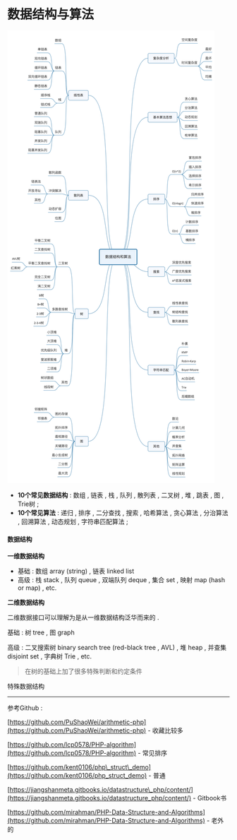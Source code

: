# 数据结构与算法

![](/assets/shujujiegouhesuanfa.png)

* **10个常见数据结构** : 数组 , 链表 , 栈 , 队列 , 散列表 , 二叉树 , 堆 , 跳表 , 图 , Trie树 ; 
* **10个常见算法** : 递归 , 排序 , 二分查找 , 搜索 , 哈希算法 , 贪心算法 , 分治算法 , 回溯算法 , 动态规划 , 字符串匹配算法 ; 

#### 数据结构

**一维数据结构**

* 基础 : 数组 array \(string\) , 链表 linked list
* 高级 : 栈 stack , 队列 queue , 双端队列 deque , 集合 set , 映射 map \(hash or map\) , etc.

**二维数据结构**

二维数据接口可以理解为是从一维数据结构泛华而来的 .

基础 : 树 tree , 图 graph

高级 : 二叉搜索树 binary search tree \(red-black tree , AVL\) , 堆 heap , 并查集 disjoint set , 字典树 Trie , etc.

> 在树的基础上加了很多特殊判断和约定条件

特殊数据结构

---

参考Github :

[https://github.com/PuShaoWei/arithmetic-php](https://github.com/PuShaoWei/arithmetic-php) - 收藏比较多

[https://github.com/lcp0578/PHP-algorithm](https://github.com/lcp0578/PHP-algorithm) - 常见排序

[https://github.com/kent0106/php\_struct\_demo](https://github.com/kent0106/php_struct_demo) - 普通

[https://jiangshanmeta.gitbooks.io/datastructure\_php/content/](https://jiangshanmeta.gitbooks.io/datastructure_php/content/) - Gitbook书

[https://github.com/mirahman/PHP-Data-Structure-and-Algorithms](https://github.com/mirahman/PHP-Data-Structure-and-Algorithms) - 老外的

